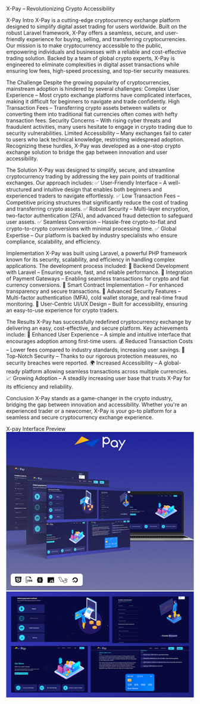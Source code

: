 X-Pay – Revolutionizing Crypto Accessibility


X-Pay Intro
X-Pay is a cutting-edge cryptocurrency exchange platform designed to simplify digital asset trading for users worldwide. Built on the robust Laravel framework, X-Pay offers a seamless, secure, and user-friendly experience for buying, selling, and transferring cryptocurrencies. Our mission is to make cryptocurrency accessible to the public, empowering individuals and businesses with a reliable and cost-effective trading solution.
Backed by a team of global crypto experts, X-Pay is engineered to eliminate complexities in digital asset transactions while ensuring low fees, high-speed processing, and top-tier security measures.


The Challenge
Despite the growing popularity of cryptocurrencies, mainstream adoption is hindered by several challenges:
Complex User Experience – Most crypto exchange platforms have complicated interfaces, making it difficult for beginners to navigate and trade confidently.
High Transaction Fees – Transferring crypto assets between wallets or converting them into traditional fiat currencies often comes with hefty transaction fees.
Security Concerns – With rising cyber threats and fraudulent activities, many users hesitate to engage in crypto trading due to security vulnerabilities.
Limited Accessibility – Many exchanges fail to cater to users who lack technical knowledge, restricting widespread adoption.
Recognizing these hurdles, X-Pay was developed as a one-stop crypto exchange solution to bridge the gap between innovation and user accessibility.


The Solution
X-Pay was designed to simplify, secure, and streamline cryptocurrency trading by addressing the key pain points of traditional exchanges. Our approach includes:
 ✅ User-Friendly Interface – A well-structured and intuitive design that enables both beginners and experienced traders to navigate effortlessly.
 ✅ Low Transaction Fees – Competitive pricing structures that significantly reduce the cost of trading and transferring crypto assets.
 ✅ Robust Security – Multi-layer encryption, two-factor authentication (2FA), and advanced fraud detection to safeguard user assets.
 ✅ Seamless Conversion – Hassle-free crypto-to-fiat and crypto-to-crypto conversions with minimal processing time.
 ✅ Global Expertise – Our platform is backed by industry specialists who ensure compliance, scalability, and efficiency.


Implementation
X-Pay was built using Laravel, a powerful PHP framework known for its security, scalability, and efficiency in handling complex applications. The development process included:
🔹 Backend Development with Laravel – Ensuring secure, fast, and reliable performance.
🔹 Integration of Payment Gateways – Enabling seamless transactions for crypto and fiat currency conversions.
🔹 Smart Contract Implementation – For enhanced transparency and secure transactions.
🔹 Advanced Security Features – Multi-factor authentication (MFA), cold wallet storage, and real-time fraud monitoring.
🔹 User-Centric UI/UX Design – Built for accessibility, ensuring an easy-to-use experience for crypto traders.


The Results
X-Pay has successfully redefined cryptocurrency exchange by delivering an easy, cost-effective, and secure platform. Key achievements include:
🚀 Enhanced User Experience – A simple and intuitive interface that encourages adoption among first-time users.
💰 Reduced Transaction Costs – Lower fees compared to industry standards, increasing user savings.
🔐 Top-Notch Security – Thanks to our rigorous protection measures, no security breaches were reported.
🌍 Increased Accessibility – A global-ready platform allowing seamless transactions across multiple currencies.
📈 Growing Adoption – A steadily increasing user base that trusts X-Pay for its efficiency and reliability.


Conclusion
X-Pay stands as a game-changer in the crypto industry, bridging the gap between innovation and accessibility. Whether you're an experienced trader or a newcomer, X-Pay is your go-to platform for a seamless and secure cryptocurrency exchange experience.

X-pay Interface Preview
![Project Screenshot](https://github.com/jatinraiyani/Xpay/blob/main/public/img/media/xpay_mokup_1.jpg)
![Project Screenshot](https://github.com/jatinraiyani/Xpay/blob/main/public/img/media/xpay_mokup_2.jpg)
